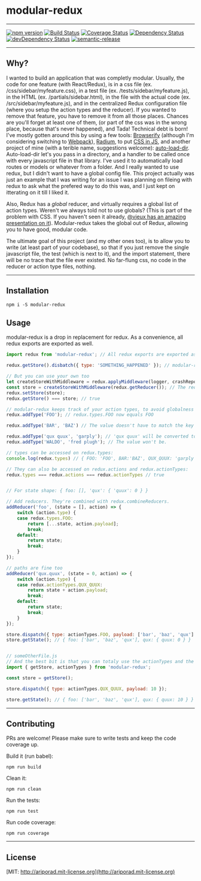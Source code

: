 # modular-redux
---
[![npm version](https://badge.fury.io/js/modular-redux.svg)](http://badge.fury.io/js/modular-redux) [![Build Status](https://travis-ci.org/ariporad/modular-redux.svg)](https://travis-ci.org/ariporad/modular-redux) [![Coverage Status](https://coveralls.io/repos/ariporad/modular-redux/badge.svg?branch=master&service=github)](https://coveralls.io/github/ariporad/modular-redux?branch=master) [![Dependency Status](https://david-dm.org/ariporad/modular-redux.svg)](https://david-dm.org/ariporad/modular-redux) [![devDependency Status](https://david-dm.org/ariporad/modular-redux/dev-status.svg)](https://david-dm.org/ariporad/modular-redux#info=devDependencies) [![semantic-release](https://img.shields.io/badge/%20%20%F0%9F%93%A6%F0%9F%9A%80-semantic--release-e10079.svg)](https://github.com/semantic-release/semantic-release)

---

## Why?
I wanted to build an application that was completly modular. Usually, the code for one feature (with React/Redux), is in a css file (ex. /css/sidebar/myfeature.css), in a test file (ex. /tests/sidebar/myfeature.js), in the HTML (ex. /partials/sidebar.html), in the file with the actual code (ex. /src/sidebar/myfeature.js), and in the centralized Redux configuration file (where you setup the action types and the reducer). If you wanted to remove that feature, you have to remove it from all those places. Chances are you'll forget at least one of them, (or part of the css was in the wrong place, because that's never happened), and Tada! Technical debt is born! I've mostly gotten around this by using a few tools: [Browserify](http://browserify.org/) (although I'm considering switching to [Webpack](http://webpack.github.io/)), [Radium](http://projects.formidablelabs.com/radium/), to put [CSS in JS](http://ariporad.link/cssinjs), and another project of mine (with a terible name, suggestions welcome): [auto-load-dir](http://ariporad.link/auto-load-dir). Auto-load-dir let's you pass in a directory, and a handler to be called once with every javascript file in that library. I've used it to automatically load routes or models or whatever from a folder. And I really wanted to use redux, but I didn't want to have a global config file. This project actually was just an example that I was writing for an issue I was planning on fileing with redux to ask what the prefered way to do this was, and I just kept on itterating on it till I liked it.

Also, Redux has a _global_ reducer, and virtually requires a global list of action types. Weren't we always told not to use globals? (This is part of the problem with CSS. If you haven't seen it already, [@vjeux has an amazing presentation on it](http://ariporad.link/cssinjs)). Modular-redux takes the global out of Redux, allowing you to have good, modular code.

The ultimate goal of this project (and my other ones too), is to allow you to write (at least part of your codebase), so that if you just remove the single javascript file, the test (which is next to it), and the import statement, there will be no trace that the file ever existed. No far-flung css, no code in the reducer or action type files, nothing.

---

## Installation

    npm i -S modular-redux

## Usage
modular-redux is a drop in replacement for redux. As a convenience, all redux exports are exported as well.

```javascript
import redux from 'modular-redux'; // All redux exports are exported as a convenience.

redux.getStore().disbatch({ type: 'SOMETHING_HAPPENED' }); // modular-redux creates a store by default.

// But you can use your own too
let createStoreWithMiddleware = redux.applyMiddleware(logger, crashReporter)(redux.createStore);
const store = createStoreWithMiddleware(redux.getReducer()); // The reducer will be overwritten anyway
redux.setStore(store);
redux.getStore() === store; // true

// modular-redux keeps track of your action types, to avoid globalness at all costs.
redux.addType('FOO'); // redux.types.FOO now equals FOO

redux.addType('BAR', 'BAZ') // The value doesn't have to match the key

redux.addType('qux quux', 'garply'); // 'qux quux' will be converted to 'QUX_QUUX'
redux.addType('WALDO', 'fred plugh'); // The value won't be.

// types can be accessed on redux.types:
console.log(redux.types) // { FOO: 'FOO', BAR:'BAZ', QUX_QUUX: 'garply', 'WALDO': 'fred plugh'}

// They can also be accessed on redux.actions and redux.actionTypes:
redux.types === redux.actions === redux.actionTypes // true


// For state shape: { foo: [], 'qux': { 'quux': 0 } }

// Add reducers. They're combined with redux.combineReducers.
addReducer('foo', (state = [], action) => {
	switch (action.type) {
	case redux.types.FOO:
		return [...state, action.payload];
		break;
	default:
		return state;
		break;
	}
});

// paths are fine too
addReducer('qux.quux', (state = 0, action) => {
	switch (action.type) {
	case redux.actionTypes.QUX_QUUX:
		return state + action.payload;
		break;
	default:
		return state;
		break;
	}
});

store.dispatch({ type: actionTypes.FOO, payload: ['bar', 'baz', 'qux'] });
store.getState(); // { foo: ['bar', 'baz', 'qux'], qux: { quux: 0 } }


// someOtherFile.js
// And the best bit is that you can totaly use the actionTypes and the store in other files too!
import { getStore, actionTypes } from 'modular-redux';

const store = getStore();

store.dispatch({ type: actionTypes.QUX_QUUX, payload: 10 });

store.getState(); // { foo: ['bar', 'baz', 'qux'], qux: { quux: 10 } }
```

---

## Contributing

PRs are welcome! Please make sure to write tests and keep the code coverage up.

Build it (run babel):

    npm run build

Clean it:

    npm run clean

Run the tests:

    npm run test

Run code coverage:

    npm run coverage


---

## License

[MIT: http://ariporad.mit-license.org](http://ariporad.mit-license.org) 

